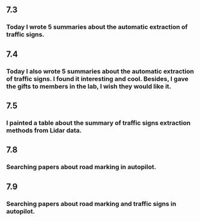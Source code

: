 ## 7.3
### Today I wrote 5 summaries about the automatic extraction of traffic signs.
## 7.4
### Today I also wrote 5 summaries about the automatic extraction of traffic signs. I found it interesting and cool. Besides, I gave the gifts to members in the lab, I wish they would like it.
## 7.5
### I painted a table about the summary of traffic signs extraction methods from Lidar data.
## 7.8
### Searching papers about road marking in autopilot.
## 7.9
### Searching papers about road marking and traffic signs in autopilot.
